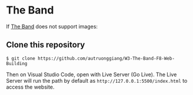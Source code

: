 # The Band

If [The Band](https://autruonggiang.github.io/W3-The-Band-F8-Web-Building/) does not support images:

## Clone this repository
` $ git clone https://github.com/autruonggiang/W3-The-Band-F8-Web-Building `

Then on Visual Studio Code, open with Live Server (Go Live). The Live Server will run the path by default as `http://127.0.0.1:5500/index.html` to access the website.
